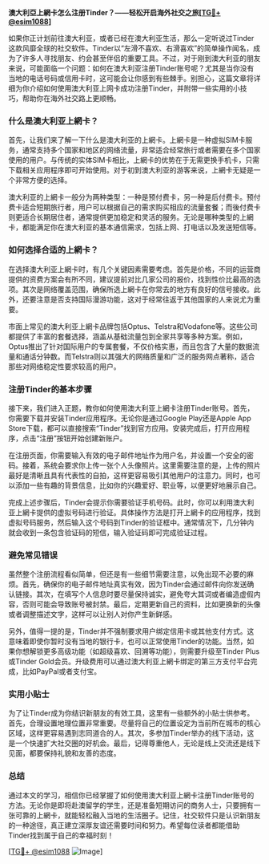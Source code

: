 **澳大利亞上網卡怎么注册Tinder？——轻松开启海外社交之旅[[TG💪+ @esim1088](https://t.me/s/esim1088)]**

如果你正计划前往澳大利亚，或者已经在澳大利亚生活，那么一定听说过Tinder这款风靡全球的社交软件。Tinder以“左滑不喜欢、右滑喜欢”的简单操作闻名，成为了许多人寻找朋友、约会甚至伴侣的重要工具。不过，对于刚到澳大利亚的朋友来说，可能面临一个问题：如何在澳大利亚注册Tinder账号呢？尤其是当你没有当地的电话号码或信用卡时，这可能会让你感到有些棘手。别担心，这篇文章将详细为你介绍如何使用澳大利亚上网卡成功注册Tinder，并附带一些实用的小技巧，帮助你在海外社交路上更顺畅。

### 什么是澳大利亚上網卡？

首先，让我们来了解一下什么是澳大利亚的上網卡。上網卡是一种虚拟SIM卡服务，通常支持多个国家和地区的网络流量，非常适合经常旅行或者需要在多个国家使用的用户。与传统的实体SIM卡相比，上網卡的优势在于无需更换手机卡，只需下载相关应用程序即可开始使用。对于初到澳大利亚的游客来说，上網卡无疑是一个非常方便的选择。

澳大利亚的上網卡一般分为两种类型：一种是预付费卡，另一种是后付费卡。预付费卡适合短期旅行者，用户可以根据自己的需求购买相应的流量套餐；而後付费卡则更适合长期居住者，通常提供更加稳定和灵活的服务。无论是哪种类型的上網卡，都能满足你在澳大利亚的基本通信需求，包括上网、打电话以及发送短信等。

### 如何选择合适的上網卡？

在选择澳大利亚上網卡时，有几个关键因素需要考虑。首先是价格，不同的运营商提供的资费方案会有所不同，建议提前对比几家公司的报价，找到性价比最高的选项。其次是网络覆盖范围，确保所选上網卡在你常去的地方有良好的信号接收。此外，还要注意是否支持国际漫游功能，这对于经常往返于其他国家的人来说尤为重要。

市面上常见的澳大利亚上網卡品牌包括Optus、Telstra和Vodafone等。这些公司都提供了丰富的套餐选择，涵盖从基础流量包到全家共享等多种方案。例如，Optus推出了针对国际用户的专属套餐，不仅价格实惠，而且包含了大量的数据流量和通话分钟数。而Telstra则以其强大的网络质量和广泛的服务网点著称，适合那些对网络稳定性要求较高的用户。

### 注册Tinder的基本步骤

接下来，我们进入正题，教你如何使用澳大利亚上網卡注册Tinder账号。首先，你需要下载并安装Tinder应用程序。无论你是通过Google Play还是Apple App Store下载，都可以直接搜索“Tinder”找到官方应用。安装完成后，打开应用程序，点击“注册”按钮开始创建新账户。

在注册页面，你需要输入有效的电子邮件地址作为用户名，并设置一个安全的密码。接着，系统会要求你上传一张个人头像照片。这里需要注意的是，上传的照片最好是清晰且具有代表性的自拍，这样更容易吸引其他用户的注意力。同时，也可以添加一些有趣的背景信息，比如你的兴趣爱好、职业等，以便更好地展示自己。

完成上述步骤后，Tinder会提示你需要验证手机号码。此时，你可以利用澳大利亚上網卡提供的虚拟号码进行验证。具体操作方法是打开上網卡的应用程序，找到虚拟号码服务，然后输入这个号码到Tinder的验证框中。通常情况下，几分钟内就会收到一条包含验证码的短信，输入验证码即可完成验证过程。

### 避免常见错误

虽然整个注册流程看似简单，但还是有一些细节需要注意，以免出现不必要的麻烦。首先，确保你的电子邮件地址真实有效，因为Tinder会通过邮件向你发送确认链接。其次，在填写个人信息时要尽量保持诚实，避免夸大其词或者编造虚假内容，否则可能会导致账号被封禁。最后，定期更新自己的资料，比如更换新的头像或者调整描述文字，这样可以让别人对你产生新鲜感。

另外，值得一提的是，Tinder并不强制要求用户绑定信用卡或其他支付方式。这意味着即使你暂时没有当地的银行卡，也可以正常使用Tinder的功能。当然，如果你想解锁更多高级功能（如超级喜欢、回溯等功能），则需要升级至Tinder Plus或Tinder Gold会员。升级费用可以通过澳大利亚上網卡绑定的第三方支付平台完成，比如PayPal或者支付宝。

### 实用小贴士

为了让Tinder成为你结识新朋友的有效工具，这里有一些额外的小贴士供参考。首先，合理设置地理位置非常重要。尽量将自己的位置设定为当前所在城市的核心区域，这样更容易遇到志同道合的人。其次，多参加Tinder举办的线下活动，这是一个快速扩大社交圈的好机会。最后，记得尊重他人，无论是线上交流还是线下见面，都要保持礼貌和友善的态度。

### 总结

通过本文的学习，相信你已经掌握了如何使用澳大利亚上網卡注册Tinder账号的方法。无论你是即将赴澳留学的学生，还是准备短期访问的商务人士，只要拥有一张可靠的上網卡，就能轻松融入当地的生活圈子。记住，社交软件只是认识新朋友的一种途径，真正建立深厚友谊还需要时间和努力。希望每位读者都能借助Tinder找到属于自己的幸福时刻！

[[TG💪+ @esim1088](https://t.me/s/esim1088) ![Image](https://i.postimg.cc/4NQfJmqS/Snipaste-2025-05-13-00-14-12.png)]